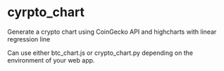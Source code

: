# cyrpto_chart
Generate a crypto chart using CoinGecko API and highcharts with linear regression line

Can use either btc_chart.js or crypto_chart.py depending on the environment of your web app. 
